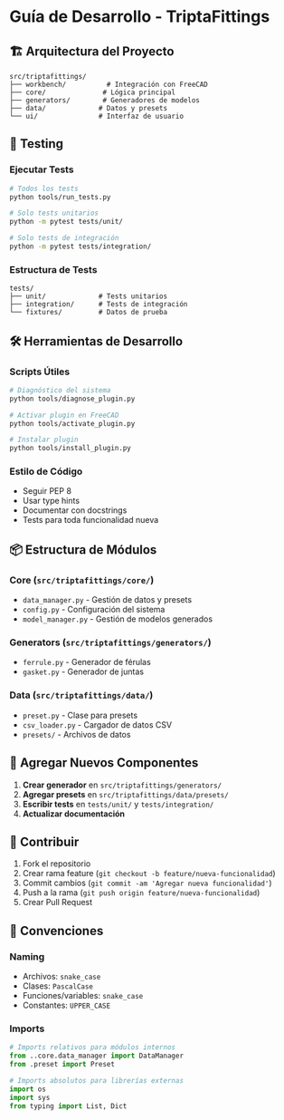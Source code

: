 # Guía de Desarrollo - TriptaFittings

## 🏗️ Arquitectura del Proyecto

```
src/triptafittings/
├── workbench/          # Integración con FreeCAD
├── core/              # Lógica principal
├── generators/        # Generadores de modelos
├── data/             # Datos y presets
└── ui/               # Interfaz de usuario
```

## 🧪 Testing

### Ejecutar Tests
```bash
# Todos los tests
python tools/run_tests.py

# Solo tests unitarios
python -m pytest tests/unit/

# Solo tests de integración  
python -m pytest tests/integration/
```

### Estructura de Tests
```
tests/
├── unit/             # Tests unitarios
├── integration/      # Tests de integración
└── fixtures/         # Datos de prueba
```

## 🛠️ Herramientas de Desarrollo

### Scripts Útiles
```bash
# Diagnóstico del sistema
python tools/diagnose_plugin.py

# Activar plugin en FreeCAD
python tools/activate_plugin.py

# Instalar plugin
python tools/install_plugin.py
```

### Estilo de Código
- Seguir PEP 8
- Usar type hints
- Documentar con docstrings
- Tests para toda funcionalidad nueva

## 📦 Estructura de Módulos

### Core (`src/triptafittings/core/`)
- `data_manager.py` - Gestión de datos y presets
- `config.py` - Configuración del sistema
- `model_manager.py` - Gestión de modelos generados

### Generators (`src/triptafittings/generators/`)
- `ferrule.py` - Generador de férulas
- `gasket.py` - Generador de juntas

### Data (`src/triptafittings/data/`)
- `preset.py` - Clase para presets
- `csv_loader.py` - Cargador de datos CSV
- `presets/` - Archivos de datos

## 🔧 Agregar Nuevos Componentes

1. **Crear generador** en `src/triptafittings/generators/`
2. **Agregar presets** en `src/triptafittings/data/presets/`
3. **Escribir tests** en `tests/unit/` y `tests/integration/`
4. **Actualizar documentación**

## 🚀 Contribuir

1. Fork el repositorio
2. Crear rama feature (`git checkout -b feature/nueva-funcionalidad`)
3. Commit cambios (`git commit -am 'Agregar nueva funcionalidad'`)
4. Push a la rama (`git push origin feature/nueva-funcionalidad`)
5. Crear Pull Request

## 📝 Convenciones

### Naming
- Archivos: `snake_case`
- Clases: `PascalCase`  
- Funciones/variables: `snake_case`
- Constantes: `UPPER_CASE`

### Imports
```python
# Imports relativos para módulos internos
from ..core.data_manager import DataManager
from .preset import Preset

# Imports absolutos para librerías externas
import os
import sys
from typing import List, Dict
```
